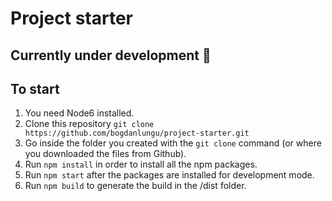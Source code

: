 # Project starter

## Currently under development :wrench:

## To start
1. You need Node6 installed.
2. Clone this repository `git clone https://github.com/bogdanlungu/project-starter.git`
3. Go inside the folder you created with the `git clone` command (or where you downloaded the files from Github).
4. Run `npm install` in order to install all the npm packages.
5. Run `npm start` after the packages are installed for development mode.
6. Run `npm build` to generate the build in the /dist folder.     
